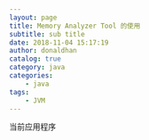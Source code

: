 ```yaml
---
layout: page
title: Memory Analyzer Tool 的使用
subtitle: sub title
date: 2018-11-04 15:17:19
author: donaldhan
catalog: true
category: java
categories:
    - java
tags:
    - JVM
---
```

当前应用程序

[Memory Analyzer Tool]:http://wiki.eclipse.org/MemoryAnalyzer#HPROF_dumps_from_Sun_Virtual_Machines "Memory Analyzer Tool"
